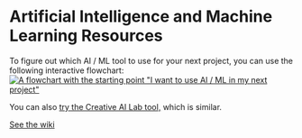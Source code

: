 # Artificial Intelligence and Machine Learning Resources

To figure out which AI / ML tool to use for your next project, you can use the following interactive flowchart:
[![A flowchart with the starting point "I want to use AI / ML in my next project"](https://user-images.githubusercontent.com/3166481/235650568-51f1ab63-0cc0-4a97-8030-8ca788c52049.png)](https://www.figma.com/proto/wXvGOJXe5zWJLDk2rWoP9S/AI-ML-Flowchart?page-id=92848%3A2000&node-id=92848-2001&viewport=1015%2C864%2C0.27&scaling=min-zoom&starting-point-node-id=92848%3A2092)

You can also [try the Creative AI Lab tool,](https://creative-ai.org/) which is similar.

[See the wiki](https://github.com/XRRCA/AIML/wiki)
